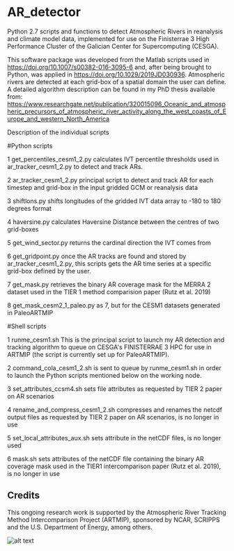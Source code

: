 # AR_detector
Python 2.7 scripts and functions to detect Atmospheric Rivers in reanalysis and climate model data, implemented for use on the Finisterrae 3 High Performance Cluster of the Galician Center for Supercomputing (CESGA).

This software package was developed from the Matlab scripts used in https://doi.org/10.1007/s00382-016-3095-6 and, after being brought to Python, was applied in https://doi.org/10.1029/2019JD030936. Atmospheric rivers are detected at each grid-box of a spatial domain the user can define. A detailed algorithm description can be found in my PhD thesis available from:
https://www.researchgate.net/publication/320015096_Oceanic_and_atmospheric_precursors_of_atmospheric_river_activity_along_the_west_coasts_of_Europe_and_western_North_America

Description of the individual scripts

#Python scripts

1 get_percentiles_cesm1_2.py
calculates IVT percentile thresholds used in ar_tracker_cesm1_2.py to detect and track ARs.

2 ar_tracker_cesm1_2.py
principal script to detect and track AR for each timestep and grid-box in the input gridded GCM or reanalysis data

3 shiftlons.py
shifts longitudes of the gridded IVT data array to -180 to 180 degrees format

4 haversine.py
calculates Haversine Distance between the centres of two grid-boxes

5 get_wind_sector.py
returns the cardinal direction the IVT comes from

6 get_gridpoint.py
once the AR tracks are found and stored by ar_tracker_cesm1_2.py, this scripts gets the AR time series at a specific grid-box defined by the user.

7 get_mask.py
retrieves the binary AR coverage mask for the MERRA 2 dataset used in the TIER 1 method comparision paper (Rutz et al. 2019)

8 get_mask_cesm2_1_paleo.py
as 7, but for the CESM1 datasets generated in PaleoARTMIP


#Shell scripts

1 runme_cesm1.sh
This is the principal script to launch my AR detection and tracking algorithm to queue on CESGA's FINISTERRAE 3 HPC for use in ARTMIP (the script is currently set up for PaleoARTMIP).

2 command_cola_cesm1_2.sh
is sent to queue by runme_cesm1.sh in order to launch the Python scripts mentioned below on the working node.

3 set_attributes_ccsm4.sh
sets file attributes as requested by TIER 2 paper on AR scenarios

4 rename_and_compress_cesm1_2.sh
compresses and renames the netcdf output files as requested by TIER 2 paper on AR scenarios, is no longer in use

5 set_local_attributes_aux.sh
sets <version> attribute in the netCDF files, is no longer used

6 mask.sh
sets attributes of the netCDF file containing the binary AR coverage mask used in the TIER1 intercomparison paper (Rutz et al. 2019), is no longer in use


Credits
-------
This ongoing research work is supported by the Atmospheric River Tracking Method Intercomparison Project (ARTMIP), sponsored by NCAR, SCRIPPS and the U.S. Department of Energy, among others.

![alt text](https://www.cgd.ucar.edu/sites/default/files/2022-09/ARTMIP_2014Jan24.UK_.flooding.jpg)
